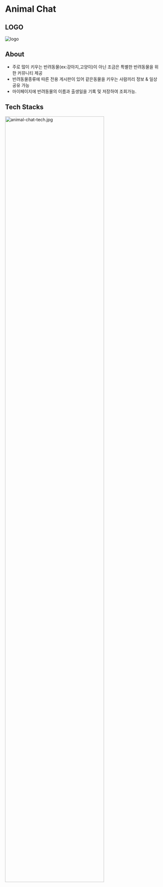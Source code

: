 # Animal Chat

## LOGO
![logo](https://ifh.cc/g/PUysD3.jpg)

## About
- 주로 많이 키우는 반려동물(ex:강아지,고양이)이 아닌 조금은 특별한 반려동물을 위한 커뮤니티 제공
- 반려동물종류에 따른 전용 게시판이 있어 같은동물을 키우는 사람끼리 정보 & 일상 공유 가능
- 마이페이지에 반려동물의 이름과 출생일을 기록 및 저장하여 조회가능.

## Tech Stacks
<img src="https://i.imgur.com/ArRsNWW.jpg" title="animal-chat-tech.jpg" width=80% height=80% />
